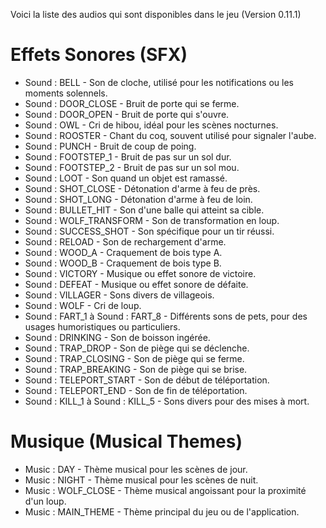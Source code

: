 Voici la liste des audios qui sont disponibles dans le jeu (Version 0.11.1)
# Effets Sonores (SFX)
- Sound : BELL - Son de cloche, utilisé pour les notifications ou les moments solennels.
- Sound : DOOR_CLOSE - Bruit de porte qui se ferme.
- Sound : DOOR_OPEN - Bruit de porte qui s'ouvre.
- Sound : OWL - Cri de hibou, idéal pour les scènes nocturnes.
- Sound : ROOSTER - Chant du coq, souvent utilisé pour signaler l'aube.
- Sound : PUNCH - Bruit de coup de poing.
- Sound : FOOTSTEP_1 - Bruit de pas sur un sol dur.
- Sound : FOOTSTEP_2 - Bruit de pas sur un sol mou.
- Sound : LOOT - Son quand un objet est ramassé.
- Sound : SHOT_CLOSE - Détonation d'arme à feu de près.
- Sound : SHOT_LONG - Détonation d'arme à feu de loin.
- Sound : BULLET_HIT - Son d'une balle qui atteint sa cible.
- Sound : WOLF_TRANSFORM - Son de transformation en loup.
- Sound : SUCCESS_SHOT - Son spécifique pour un tir réussi.
- Sound : RELOAD - Son de rechargement d'arme.
- Sound : WOOD_A - Craquement de bois type A.
- Sound : WOOD_B - Craquement de bois type B.
- Sound : VICTORY - Musique ou effet sonore de victoire.
- Sound : DEFEAT - Musique ou effet sonore de défaite.
- Sound : VILLAGER - Sons divers de villageois.
- Sound : WOLF - Cri de loup.
- Sound : FART_1 à Sound : FART_8 - Différents sons de pets, pour des usages humoristiques ou particuliers.
- Sound : DRINKING - Son de boisson ingérée.
- Sound : TRAP_DROP - Son de piège qui se déclenche.
- Sound : TRAP_CLOSING - Son de piège qui se ferme.
- Sound : TRAP_BREAKING - Son de piège qui se brise.
- Sound : TELEPORT_START - Son de début de téléportation.
- Sound : TELEPORT_END - Son de fin de téléportation.
- Sound : KILL_1 à Sound : KILL_5 - Sons divers pour des mises à mort.
# Musique (Musical Themes)
- Music : DAY - Thème musical pour les scènes de jour.
- Music : NIGHT - Thème musical pour les scènes de nuit.
- Music : WOLF_CLOSE - Thème musical angoissant pour la proximité d'un loup.
- Music : MAIN_THEME - Thème principal du jeu ou de l'application.
